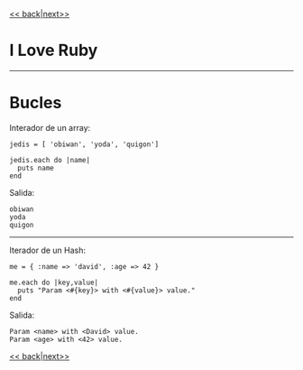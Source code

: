 
[<< back](14-bloques.md)|[next>>](16-metaprogramacion.md)

# I Love Ruby

---

# Bucles

Interador de un array:

```
jedis = [ 'obiwan', 'yoda', 'quigon']

jedis.each do |name|
  puts name
end
```

Salida:
```
obiwan
yoda
quigon
```

---

Iterador de un Hash:

```
me = { :name => 'david', :age => 42 }

me.each do |key,value|
  puts "Param <#{key}> with <#{value}> value."
end
```

Salida:

```
Param <name> with <David> value.
Param <age> with <42> value.
```

[<< back](14-bloques.md)|[next>>](16-metaprogramacion.md)
